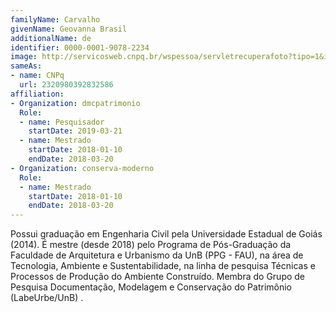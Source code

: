 ```yaml
---
familyName: Carvalho
givenName: Geovanna Brasil
additionalName: de
identifier: 0000-0001-9078-2234
image: http://servicosweb.cnpq.br/wspessoa/servletrecuperafoto?tipo=1&id=K8284190T3
sameAs:
- name: CNPq
  url: 2320980392832586
affiliation:
- Organization: dmcpatrimonio
  Role:
  - name: Pesquisador
    startDate: 2019-03-21
  - name: Mestrado
    startDate: 2018-01-10
    endDate: 2018-03-20
- Organization: conserva-moderno
  Role:
  - name: Mestrado
    startDate: 2018-01-10
    endDate: 2018-03-20
---
```


Possui graduação em Engenharia Civil pela Universidade Estadual de
Goiás (2014). É mestre (desde 2018) pelo Programa de Pós-Graduação da
Faculdade de Arquitetura e Urbanismo da UnB (PPG - FAU), na área de
Tecnologia, Ambiente e Sustentabilidade, na linha de pesquisa Técnicas e
Processos de Produção do Ambiente Construído. Membra do Grupo de
Pesquisa Documentação, Modelagem e Conservação do Patrimônio
(LabeUrbe/UnB) .

